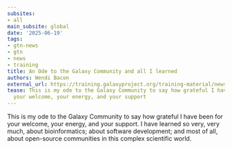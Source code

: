 ```yaml
---
subsites:
- all
main_subsite: global
date: '2025-06-19'
tags:
- gtn-news
- gtn
- news
- training
title: An Ode to the Galaxy Community and all I learned
authors: Wendi Bacon
external_url: https://training.galaxyproject.org/training-material/news/2025/06/19/ode_to_community.html
tease: This is my ode to the Galaxy Community to say how grateful I have been for
  your welcome, your energy, and your support
---
```

This is my ode to the Galaxy Community to say how grateful I have been for your welcome, your energy, and your support. I have learned so very, very much, about bioinformatics; about software development; and most of all, about open-source communities in this complex scientific world.